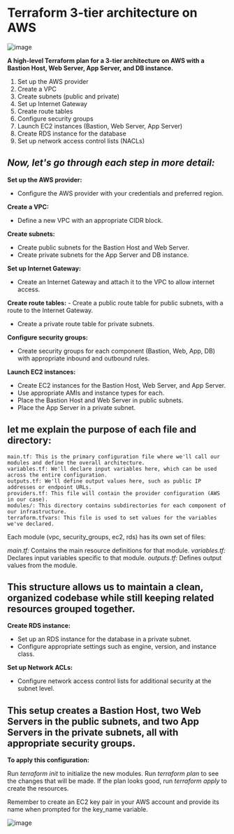 # Terraform 3-tier architecture on AWS

![image](https://github.com/user-attachments/assets/bd7415d9-0212-4707-9c85-b3df8f86b9c8)


**A high-level Terraform plan for a 3-tier architecture on AWS with a Bastion Host, Web Server, App Server, and DB instance.**
1. Set up the AWS provider
2. Create a VPC
3. Create subnets (public and private)
4. Set up Internet Gateway
5. Create route tables
6. Configure security groups
7. Launch EC2 instances (Bastion, Web Server, App Server)
8. Create RDS instance for the database
9. Set up network access control lists (NACLs)

## _**Now, let's go through each step in more detail:**_

**Set up the AWS provider:**
  - Configure the AWS provider with your credentials and preferred region.

**Create a VPC:**
  - Define a new VPC with an appropriate CIDR block.

**Create subnets:**
  - Create public subnets for the Bastion Host and Web Server.
  - Create private subnets for the App Server and DB instance.

**Set up Internet Gateway:**
  - Create an Internet Gateway and attach it to the VPC to allow internet access.

**Create route tables:**  - Create a public route table for public subnets, with a route to the Internet Gateway.
  - Create a private route table for private subnets.

**Configure security groups:**
  - Create security groups for each component (Bastion, Web, App, DB) with appropriate inbound and outbound rules.

**Launch EC2 instances:**
  - Create EC2 instances for the Bastion Host, Web Server, and App Server.
  - Use appropriate AMIs and instance types for each.
  - Place the Bastion Host and Web Server in public subnets.
  - Place the App Server in a private subnet.

## **let me explain the purpose of each file and directory:**
```
main.tf: This is the primary configuration file where we'll call our modules and define the overall architecture.
variables.tf: We'll declare input variables here, which can be used across the entire configuration.
outputs.tf: We'll define output values here, such as public IP addresses or endpoint URLs.
providers.tf: This file will contain the provider configuration (AWS in our case).
modules/: This directory contains subdirectories for each component of our infrastructure.
terraform.tfvars: This file is used to set values for the variables we've declared.
```
Each module (vpc, security_groups, ec2, rds) has its own set of files:

_main.tf:_ Contains the main resource definitions for that module.
_variables.tf:_ Declares input variables specific to that module.
_outputs.tf:_ Defines output values from the module.

## This structure allows us to maintain a clean, organized codebase while still keeping related resources grouped together.

**Create RDS instance:**
  - Set up an RDS instance for the database in a private subnet.
  - Configure appropriate settings such as engine, version, and instance class.

**Set up Network ACLs:**
  - Configure network access control lists for additional security at the subnet level.

## This setup creates a Bastion Host, two Web Servers in the public subnets, and two App Servers in the private subnets, all with appropriate security groups.

**To apply this configuration:**

Run _terraform init_ to initialize the new modules.
Run _terraform plan_ to see the changes that will be made.
If the plan looks good, run _terraform apply_ to create the resources.

Remember to create an EC2 key pair in your AWS account and provide its name when prompted for the key_name variable.

![image](https://github.com/user-attachments/assets/1509853d-5408-496c-a0ec-827806e242d0)
